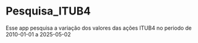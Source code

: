 # Pesquisa_ITUB4
Esse app pesquisa a variação dos valores das ações ITUB4 no periodo de 2010-01-01 a 2025-05-02
